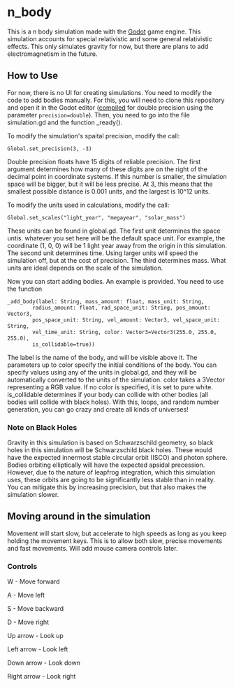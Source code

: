 # n_body
This is a n body simulation made with the [Godot](https://godotengine.org/)
game engine. This simulation accounts for special relativistic and some
general relativistic effects. This only simulates gravity for now, but there are
plans to add electromagnetism in the future.

## How to Use
For now, there is no UI for creating simulations. You need to modify the code
to add bodies manually. For this, you will need to clone this repository and
open it in the Godot editor
([compiled](https://docs.godotengine.org/en/stable/contributing/development/compiling/index.html)
for double precision using the parameter `precision=double`). Then, you need to
go into the file simulation.gd and the function _ready().

To modify the simulation's spaital precision, modify the call:
```
Global.set_precision(3, -3)
```
Double precision floats have 15 digits of reliable precision. The first argument
determines how many of these digits are on the right of the decimal point in
coordinate systems. If this number is smaller, the simulation space will be
bigger, but it will be less precise. At 3, this means that the smallest possible
distance is 0.001 units, and the largest is 10^12 units.

To modify the units used in calculations, modify the call:
```
Global.set_scales("light_year", "megayear", "solar_mass")
```
These units can be found in global.gd. The first unit determines the space
untis. whatever you set here will be the default space unit. For example, the
coordinate (1, 0, 0) will be 1 light year away from the origin in this
simulation. The second unit determines time. Using larger units will speed the
simulation off, but at the cost of precision. The third determines mass. What
units are ideal depends on the scale of the simulation.

Now you can start adding bodies. An example is provided. You need to use the
function
```
_add_body(label: String, mass_amount: float, mass_unit: String,
		radius_amount: float, rad_space_unit: String, pos_amount: Vector3,
		pos_space_unit: String, vel_amount: Vector3, vel_space_unit: String,
		vel_time_unit: String, color: Vector3=Vector3(255.0, 255.0, 255.0),
		is_collidable=true))
```
The label is the name of the body, and will be visible above it. The parameters
up to color specify the initial conditions of the body. You can specify values
using any of the units in global.gd, and they will be automatically converted
to the units of the simulation. color takes a 3Vector representing a RGB value.
If no color is specified, it is set to pure white. is_collidable determines if
your body can collide with other bodies (all bodies will collide with black
holes). With this, loops, and random number generation, you can go crazy and
create all kinds of universes!

### Note on Black Holes
Gravity in this simulation is based on Schwarzschild geometry, so black holes
in this simulation will be Schwarzschild black holes. These would have the
expected innermost stable circular orbit (ISCO) and photon sphere. Bodies
orbiting elliptically will have the expected apsidal precession. However, due to
the nature of leapfrog integration, which this simulation uses, these orbits are
going to be significantly less stable than in reality. You can mitigate this
by increasing precision, but that also makes the simulation slower.

## Moving around in the simulation
Movement will start slow, but accelerate to high speeds as long as you keep
holding the movement keys. This is to allow both slow, precise movements and
fast movements. Will add mouse camera controls later.

### Controls
W - Move forward

A - Move left

S - Move backward

D - Move right

Up arrow - Look up

Left arrow - Look left

Down arrow - Look down

Right arrow - Look right
